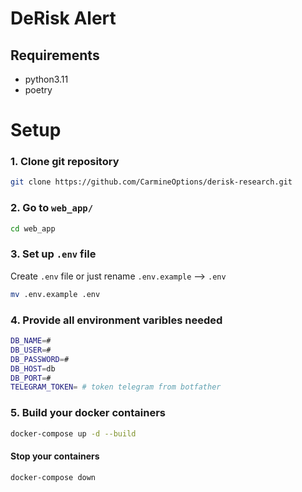 # DeRisk Alert

## Requirements
 - python3.11 
 - poetry

# Setup

### 1. Clone git repository

```bash
git clone https://github.com/CarmineOptions/derisk-research.git
```

### 2. Go to `web_app/`


```bash
cd web_app 
```

### 3. Set up `.env` file

Create `.env` file or just rename `.env.example` --> `.env`

```bash
mv .env.example .env
```

### 4. Provide all environment varibles needed

```bash
DB_NAME=#
DB_USER=#
DB_PASSWORD=#
DB_HOST=db
DB_PORT=#
TELEGRAM_TOKEN= # token telegram from botfather
```

### 5. Build your docker containers

```bash
docker-compose up -d --build
```

#### Stop your containers

```bash
docker-compose down
```
